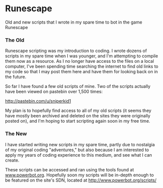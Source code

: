 # Runescape
Old and new scripts that I wrote in my spare time to bot in the game Runescape


<h3> The Old </h3>
Runescape scripting was my introduction to coding.  I wrote dozens of scripts in my spare time when I was younger, and I'm attempting to compile them now as a resource. As I no longer have access to the files on a local computer, I've been spending time searching the internet to find old links to my code so that I may post them here and have them for looking back on in the future.

So far I have found a few old scripts of mine.  Two of the scripts actually have been viewed on pastebin over 1,500 times:

http://pastebin.com/u/sniperkid1

My plan is to hopefully find access to all of my old scripts (it seems they have mostly been archived and deleted on the sites they were originally posted on), and I'm hoping to start scripting again soon in my free time. 

<h3> The New </h3>
I have started writing new scripts in my spare time, partly due to nostalgia of my original coding "adventures," but also because I am interested to apply my years of coding experience to this medium, and see what I can create.

These scripts can be accessed and ran using the tools found at www.powerbot.org.  Hopefully soon my scripts will be in-depth enough to be featured on the site's SDN, located at http://www.powerbot.org/scripts/
